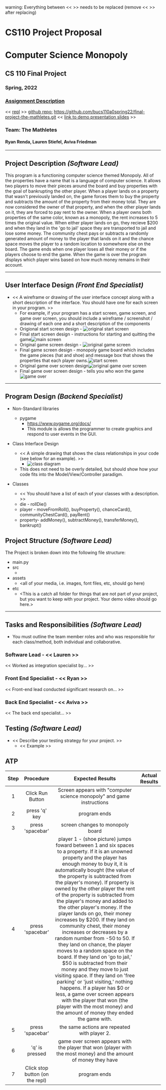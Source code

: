 warning: Everything between << >> needs to be replaced (remove << >> after replacing)
# CS110 Project Proposal
# Computer Science Monopoly
## CS 110 Final Project
### Spring, 2022 
### [Assignment Description](https://docs.google.com/document/d/1H4R6yLL7som1lglyXWZ04RvTp_RvRFCCBn6sqv-82ps/edit#)

<< [repl](#) >>
[github repo:](#) https://github.com/bucs110a0spring22/final-project-the-mathletes.git
<< [link to demo presentation slides](#) >>

### Team: The Mathletes
####  Ryan Renda, Lauren Stiefel, Aviva Friedman 

***

## Project Description *(Software Lead)*

 This program is a functioning computer science themed Monopoly. All of the properties have a name that is a language of computer science. It allows two players to move their pieces around the board and buy properties with the goal of bankrupting the other player. When a player lands on a property that wasn't previously landed on, the game forces them to buy the property and subtracts the amount of the property from their money total. They are now considered the owner of that property, and when the other player lands on it, they are forced to pay rent to the owner. When a player owns both properties of the same color, known as a monopoly, the rent increases to 5 times the original value. When either player lands on go, they recieve $200 and when they land in the 'go to jail' space they are transported to jail and lose some money. The community chest pays or subtracts a randomly generated amount of money to the player that lands on it and the chance space moves the player to a random location to somewhere else on the board. The game ends when one player loses all their money or if the players choose to end the game. When the game is over the program displays which player wins based on how much money remains in their account. 

***    

## User Interface Design *(Front End Specialist)*

* << A wireframe or drawing of the user interface concept along with a short description of the interface. You should have one for each screen in your program. >>
    * For example, if your program has a start screen, game screen, and game over screen, you should include a wireframe / screenshot / drawing of each one and a short description of the components
    * Origional start screen design - ![original start screen](assets/originalStartScreen.jpg)
    * Final start screen design - instructions for starting and quitting the game![main screen](assets/StartScreen.png)
    * Original game screen design - ![original game screen](assets/originalGameScreen.JPG) 
    * Final game screen design - monopoly game board which includes the game pieces (hat and shoe) and message box that shows the properties that each player owns.![start screen](assets/GameScreen.png)
    * Original game over screen design![original game over screen](assets/originalGameOverScreen.jpg)
    * Final game over screen design - tells you who won the game![game over](assets/GameOver.png)


***        

## Program Design *(Backend Specialist)*

* Non-Standard libraries
    * pygame
      * https://www.pygame.org/docs/
      * This module is allows the programmer to create graphics and respond to user events in the GUI.

* Class Interface Design
    * << A simple drawing that shows the class relationships in your code (see below for an example). >>
        * ![class diagram](assets/unnamed.jpg) 
    * This does not need to be overly detailed, but should show how your code fits into the Model/View/Controller paradigm.
* Classes
    * << You should have a list of each of your classes with a description. >>
    * die - rollDie()
    * player - moveFromRoll(), buyProperty(), chanceCard(), communityChestCard(), payRent()
    * property- addMoney(), subtractMoney(), transferMoney(), bankrupt()
## Project Structure *(Software Lead)*

The Project is broken down into the following file structure:

* main.py
* src
    * <all of your python files should go here>
* assets
    * <all of your media, i.e. images, font files, etc, should go here)
* etc
    * <This is a catch all folder for things that are not part of your project, but you want to keep with your project. Your demo video should go here.>

***

## Tasks and Responsibilities *(Software Lead)*

   * You must outline the team member roles and who was responsible for each class/method, both individual and collaborative.

### Software Lead - << Lauren >>

<< Worked as integration specialist by... >>

### Front End Specialist - << Ryan >>

<< Front-end lead conducted significant research on... >>

### Back End Specialist - << Aviva >>

<< The back end specialist... >>

## Testing *(Software Lead)*

* << Describe your testing strategy for your project. >>
    * << Example >>

## ATP

| Step                  | Procedure     | Expected Results  | Actual Results |
| :----------------------:|:-------------:| :-----------------:| -------------- |
|  1  | Click Run Button | Screen appears with "computer science monopoly" and game instructions  |          |
|  2  | press 'q' key  | program ends 
|  3  | press 'spacebar'  | screen changes to monopoly board  |          |
|  4  | press 'spacebar'  |  player 1 - (shoe picture) jumps foward between 1 and six spaces to a property. If it is an unowned property and the player has enough money to buy it, it is automatically bought (the value of the property is subtracted from the player's money). If property is owned by the other player the rent of the property is subtracted from the player's money and added to the other player's money. If the player lands on go, their money increases by $200. If they land on community chest, their money increases or decreases by a random number from -50 to 50. If they land on chance, the player moves to a random space on the board. If they land on 'go to jail,' $50 is subtracted from their money and they move to just visiting space. If they land on 'free parking' or 'just visiting,' nothing happens. If a player has $0 or less, a game over screen appears with the player that won (the player with the most money) and the amount of money they ended the game with. 
|  5  | press 'spacebar'  | the same actions are repeated with player 2.  |          |
|  6  | 'q' is pressed  |  game over screen appears with the player that won (player with the most money) and the amount of money they have |
|  7  | Click stop button (on the repl)  |  program ends |


